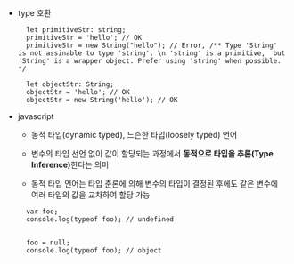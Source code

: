 
* type 호환

  ```
    let primitiveStr: string;
    primitiveStr = 'hello'; // OK
    primitiveStr = new String("hello"); // Error, /** Type 'String' is not assinable to type 'string'. \n 'string' is a primitive,  but 'String' is a wrapper object. Prefer using 'string' when possible. */

    let objectStr: String;
    objectStr = 'hello'; // OK
    objectStr = new String('hello'); // OK
  ```

* javascript 
  
  - 동적 타입(dynamic typed), 느슨한 타입(loosely typed) 언어

  - 변수의 타입 선언 없이 값이 할당되는 과정에서 <b>동적으로 타입을 추론(Type Inference)</b>한다는 의미

  - 동적 타입 언어는 타입 춘론에 의해 변수의 타입이 결정된 후에도 같은 변수에 여러 타입의 값을 교차하여 할당 가능

  ```
    var foo;
    console.log(typeof foo); // undefined

    
    foo = null;
    console.log(typeof foo); // object

  ```
